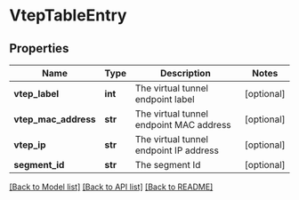 # VtepTableEntry

## Properties
Name | Type | Description | Notes
------------ | ------------- | ------------- | -------------
**vtep_label** | **int** | The virtual tunnel endpoint label | [optional] 
**vtep_mac_address** | **str** | The virtual tunnel endpoint MAC address | [optional] 
**vtep_ip** | **str** | The virtual tunnel endpoint IP address | [optional] 
**segment_id** | **str** | The segment Id | [optional] 

[[Back to Model list]](../README.md#documentation-for-models) [[Back to API list]](../README.md#documentation-for-api-endpoints) [[Back to README]](../README.md)

